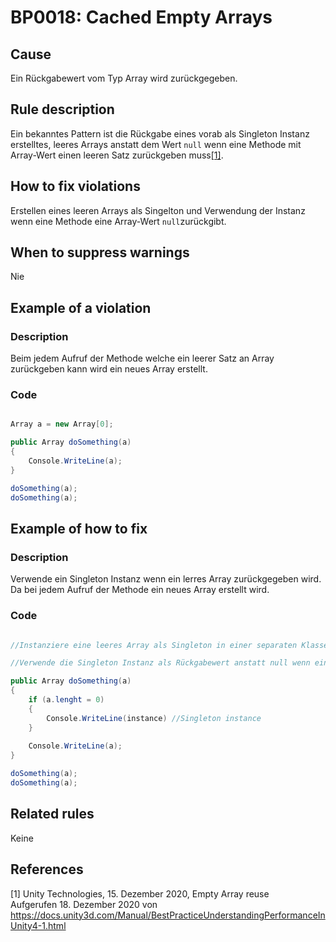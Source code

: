 # BP0018: Cached Empty Arrays

## Cause

Ein Rückgabewert vom Typ Array wird zurückgegeben.

## Rule description

Ein bekanntes Pattern ist die Rückgabe eines vorab als Singleton Instanz erstelltes, leeres Arrays anstatt dem Wert `null` wenn eine Methode mit Array-Wert einen leeren Satz zurückgeben muss[[1]](*1).

## How to fix violations

Erstellen eines leeren Arrays als Singelton und Verwendung der Instanz wenn eine Methode eine Array-Wert `null`zurückgibt. 

## When to suppress warnings

Nie

## Example of a violation

### Description

Beim jedem Aufruf der Methode welche ein leerer Satz an Array zurückgeben kann wird ein neues Array erstellt.

### Code

```csharp

Array a = new Array[0];

public Array doSomething(a)
{
    Console.WriteLine(a);
}

doSomething(a);
doSomething(a);

```

## Example of how to fix

### Description

Verwende ein Singleton Instanz wenn ein lerres Array zurückgegeben wird. Da bei jedem Aufruf der Methode ein neues Array erstellt wird.

### Code

```csharp

//Instanziere eine leeres Array als Singleton in einer separaten Klasse

//Verwende die Singleton Instanz als Rückgabewert anstatt null wenn ein leerer Satz von Array zurückgegeben wird

public Array doSomething(a)
{
    if (a.lenght = 0)
    {
        Console.WriteLine(instance) //Singleton instance     
    }
    
    Console.WriteLine(a);
}

doSomething(a);
doSomething(a);

```

## Related rules

Keine

## References

<a id="1">[1]</a>
Unity Technologies, 15. Dezember 2020, Empty Array reuse <br /> 
Aufgerufen 18. Dezember 2020 von https://docs.unity3d.com/Manual/BestPracticeUnderstandingPerformanceInUnity4-1.html

